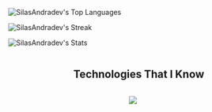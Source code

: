 <p align="center">
  
![SilasAndradev's Top Languages](https://github-readme-stats.vercel.app/api/top-langs/?username=SilasAndradev&theme=dracula&show_icons=true&hide_border=false&layout=compact)
  
![SilasAndradev's Streak](https://github-readme-streak-stats.herokuapp.com/?user=SilasAndradev&theme=dracula&hide_border=false)

![SilasAndradev's Stats](https://github-readme-stats.vercel.app/api?username=SilasAndradev&theme=dracula&show_icons=true&hide_border=false&count_private=true)
</p>

<div id="user-content-toc">
  <ul align="center">
    <summary><h2 style="display: inline-block">Technologies That I Know</h2></summary>
  </ul>
</div>
<p align="center">
  <a href="https://skillicons.dev">
    <img src="https://skillicons.dev/icons?i=html,css,js,ts,angular,c,cpp,cs,dotnet,py,django,fastapi,postgresql,mongodb,aws,docker,kubernetes,linux,windows,git,github,vscode,godot,discord,linkedin,twitter,notion&perline=6&theme=dark" />
  </a>
</p>
